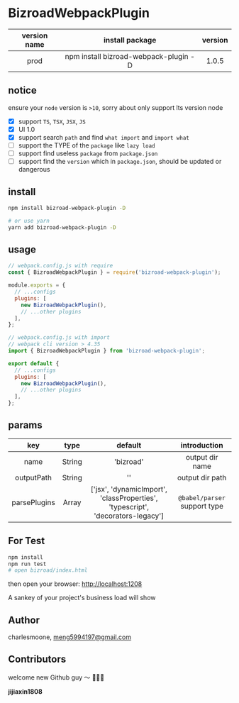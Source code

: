 # BizroadWebpackPlugin

| version name |            install package            | version |
| :----------: | :-----------------------------------: | :-----: |
|     prod     | npm install bizroad-webpack-plugin -D |  1.0.5  |

## notice

ensure your `node` version is `>10`, sorry about only support lts version node

- [x] support `TS`, `TSX`, `JSX`, `JS`
- [x] UI 1.0
- [x] support search `path` and find `what import` and `import what`
- [ ] support the TYPE of the `package` like `lazy load`
- [ ] support find useless `package` from `package.json`
- [ ] support find the `version` which in `package.json`, should be updated or dangerous

## install

```bash
npm install bizroad-webpack-plugin -D

# or use yarn
yarn add bizroad-webpack-plugin -D
```

## usage

```js
// webpack.config.js with require
const { BizroadWebpackPlugin } = require('bizroad-webpack-plugin');

module.exports = {
  // ...configs
  plugins: [
    new BizroadWebpackPlugin(),
    // ...other plugins
  ],
};
```

```js
// webpack.config.js with import
// webpack cli version > 4.35
import { BizroadWebpackPlugin } from 'bizroad-webpack-plugin';

export default {
  // ...configs
  plugins: [
    new BizroadWebpackPlugin(),
    // ...other plugins
  ],
};
```

## params

|     key      |  type  |                                    default                                     |         introduction         |
| :----------: | :----: | :----------------------------------------------------------------------------: | :--------------------------: |
|     name     | String |                                   'bizroad'                                    |       output dir name        |
|  outputPath  | String |                                       ''                                       |       output dir path        |
| parsePlugins | Array  | ['jsx', 'dynamicImport', 'classProperties', 'typescript', 'decorators-legacy'] | `@babel/parser` support type |

## For Test

```bash
npm install
npm run test
# open bizroad/index.html
```

then open your browser: [http://localhost:1208](http://localhost:1208)

A sankey of your project's business load will show

## Author

charlesmoone, meng5994197@gmail.com

## Contributors

welcome new Github guy ～ 🎉🎉🎉

**jijiaxin1808**
